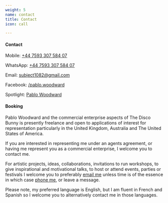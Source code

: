 ```yaml
---
weight: 5
name: contact
title: Contact
icon: call

---
```


#### Contact

Mobile: [+44&nbsp;7593 307&nbsp;584&nbsp;07](tel:+44759330758407)  

WhatsApp: [+44&nbsp;7593 307 584&nbsp;07](intent://send/44759330758407#Intent;scheme=smsto;package=com.whatsapp;action=android.intent.action.SENDTO;end)  

Email: [subject1082@gmail.com](mailto:subject1082@gmail.com?subject=Seen%20PabloWoodward.com&body=Hi%20Pablo,%0D%0A%20%20%20%20) 

<!-- Email: [pablo@pablowoodward.com](mailto:pablo@pablowoodward.com?subject=Seen%20PabloWoodward.com&body=Hi%20Pablo,%0D%0A%20%20%20%20)  
 -->

Facebook: [/pablo.woodward](https://www.facebook.com/pablo.woodward)  

Spotlight: [Pablo Woodward](https://www.spotlight.com/interactive/cv/7015-6725-9646)

#### Booking

Pablo Woodward and the commercial enterprise aspects of The Disco Bunny is presently freelance and open to applications of interest for representation particularly in the United Kingdom, Australia and The United States of America.

If you are interested in representing me under an agents agreement, or having me represent you as a commercial enterprise, I welcome you to contact me.

For artistic projects, ideas, collaborations, invitations to run workshops, to give inspirational and motivational talks, to host or attend events, parties or festivals I welcome you to preferably [email me](mailto:pablo@pablowoodward.com?subject=Seen%20PabloWoodward.com&body=Hi%20Pablo,%0D%0A%20%20%20%20) unless time is of the essence in which case [phone me](tel:+44759330758407), or leave a message.

Please note, my preferred language is English, but I am fluent in French and Spanish so I welcome you to alternatively contact me in those languages.